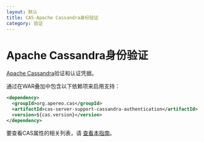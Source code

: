 ```yaml
---
layout: 默认
title: CAS-Apache Cassandra身份验证
category: 验证
---
```


# Apache Cassandra身份验证

[Apache Cassandra](http://cassandra.apache.org/)验证和认证凭据。

通过在WAR叠加中包含以下依赖项来启用支持：

```xml
<dependency>
  <groupId>org.apereo.cas</groupId>
  <artifactId>cas-server-support-cassandra-authentication</artifactId>
  <version>${cas.version}</version>
</dependency>
```

要查看CAS属性的相关列表，请 [查看本指南](../configuration/Configuration-Properties.html#cassandra-authentication)。
